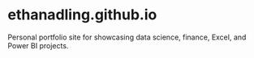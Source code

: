# ethanadling.github.io
Personal portfolio site for showcasing data science, finance, Excel, and Power BI projects.
